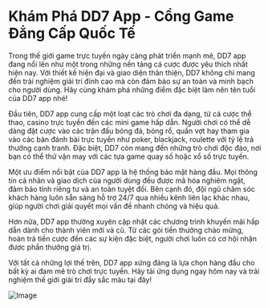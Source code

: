 # Khám Phá DD7 App - Cổng Game Đẳng Cấp Quốc Tế

Trong thế giới game trực tuyến ngày càng phát triển mạnh mẽ, DD7 app đang nổi lên như một trong những nền tảng cá cược được yêu thích nhất hiện nay. Với thiết kế hiện đại và giao diện thân thiện, DD7 không chỉ mang đến trải nghiệm giải trí đỉnh cao mà còn đảm bảo sự an toàn và minh bạch cho người dùng. Hãy cùng khám phá những điểm đặc biệt làm nên tên tuổi của DD7 app nhé!

Đầu tiên, DD7 app cung cấp một loạt các trò chơi đa dạng, từ cá cược thể thao, casino trực tuyến đến các mini game hấp dẫn. Người chơi có thể dễ dàng đặt cược vào các trận đấu bóng đá, bóng rổ, quần vợt hay tham gia vào các bàn đánh bài trực tuyến như poker, blackjack, roulette với tỷ lệ trả thưởng cạnh tranh. Đặc biệt, DD7 còn mang đến những trò chơi độc đáo, nơi bạn có thể thử vận may với các tựa game quay số hoặc xổ số trực tuyến.

Một ưu điểm nổi bật của DD7 app là hệ thống bảo mật hàng đầu. Mọi thông tin cá nhân và giao dịch của người dùng đều được mã hóa nghiêm ngặt, đảm bảo tính riêng tư và an toàn tuyệt đối. Bên cạnh đó, đội ngũ chăm sóc khách hàng luôn sẵn sàng hỗ trợ 24/7 qua nhiều kênh liên lạc khác nhau, giúp người chơi giải quyết mọi vấn đề nhanh chóng và hiệu quả.

Hơn nữa, DD7 app thường xuyên cập nhật các chương trình khuyến mãi hấp dẫn dành cho thành viên mới và cũ. Từ các gói tiền thưởng chào mừng, hoàn trả tiền cược đến các sự kiện đặc biệt, người chơi luôn có cơ hội nhận được phần thưởng giá trị.

Với tất cả những lợi thế trên, DD7 app xứng đáng là lựa chọn hàng đầu cho bất kỳ ai đam mê trò chơi trực tuyến. Hãy tải ứng dụng ngay hôm nay và trải nghiệm thế giới giải trí đầy sắc màu tại đây!

![Image](https://github.com/user-attachments/assets/bd51ea9f-0666-407b-a7a7-98ead6de688c)
